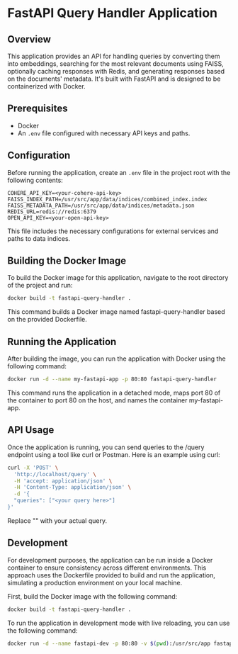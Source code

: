 # FastAPI Query Handler Application

## Overview

This application provides an API for handling queries by converting them into embeddings, searching for the most relevant documents using FAISS, optionally caching responses with Redis, and generating responses based on the documents' metadata. It's built with FastAPI and is designed to be containerized with Docker.

## Prerequisites

- Docker
- An `.env` file configured with necessary API keys and paths.

## Configuration

Before running the application, create an `.env` file in the project root with the following contents:

```env
COHERE_API_KEY=<your-cohere-api-key>
FAISS_INDEX_PATH=/usr/src/app/data/indices/combined_index.index
FAISS_METADATA_PATH=/usr/src/app/data/indices/metadata.json
REDIS_URL=redis://redis:6379
OPEN_API_KEY=<your-open-api-key>
```
This file includes the necessary configurations for external services and paths to data indices.

## Building the Docker Image

To build the Docker image for this application, navigate to the root directory of the project and run:

```sh
docker build -t fastapi-query-handler .
```

This command builds a Docker image named fastapi-query-handler based on the provided Dockerfile.

## Running the Application

After building the image, you can run the application with Docker using the following command:

```sh
docker run -d --name my-fastapi-app -p 80:80 fastapi-query-handler
```

This command runs the application in a detached mode, maps port 80 of the container to port 80 on the host, and names the container my-fastapi-app.

## API Usage

Once the application is running, you can send queries to the /query endpoint using a tool like curl or Postman. Here is an example using curl:

```sh
curl -X 'POST' \
  'http://localhost/query' \
  -H 'accept: application/json' \
  -H 'Content-Type: application/json' \
  -d '{
  "queries": ["<your query here>"]
}'
```

Replace "<your query here>" with your actual query.

## Development

For development purposes, the application can be run inside a Docker container to ensure consistency across different environments. This approach uses the Dockerfile provided to build and run the application, simulating a production environment on your local machine.

First, build the Docker image with the following command:

```sh
docker build -t fastapi-query-handler .
```

To run the application in development mode with live reloading, you can use the following command:

```sh
docker run -d --name fastapi-dev -p 80:80 -v $(pwd):/usr/src/app fastapi-query-handler uvicorn src.main:app --reload --host 0.0.0.0 --port 80
```


